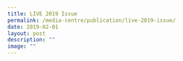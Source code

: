 ```yaml
---
title: LIVE 2019 Issue
permalink: /media-centre/publication/live-2019-issue/
date: 2019-02-01
layout: post
description: ""
image: ""
---
```


